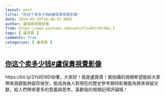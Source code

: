 ```yaml
---
layout: post
title: "你这个卖多少钱#盧保貴視覺影像"
date: 2024-05-20T18:48:57.000Z
author: 盧保貴視覺影像
from: https://www.youtube.com/watch?v=KhrxDr9Ew_I
tags: [ 盧保貴 ]
comments: True
categories: [ 盧保貴 ]
---
```

<!--1716230937000-->
[你这个卖多少钱#盧保貴視覺影像](https://www.youtube.com/watch?v=KhrxDr9Ew_I)
------

<div>
https://bit.ly/2YsRD8D哈嘍，大家好！我是盧寶貴！我拍攝的視頻希望能給大家帶來貢獻能夠留存後世，能成為後人對現在的歷史參考期待影像能為將來保留文獻，給人們帶來更多的意義與思考。喜歡我的視頻記得評論哦！
</div>
